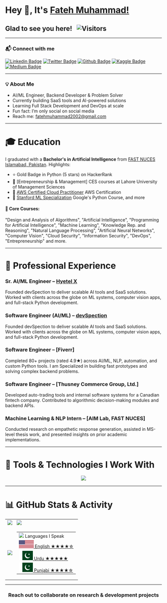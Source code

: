 # Hey 👋, It's [Fateh Muhammad!](https://github.com/FatehMuhammad/)

## Glad to see you here! &nbsp; ![Visitors](https://api.visitorbadge.io/api/visitors?path=FatehMuhammad&label=Visitors&labelColor=%23697689&countColor=%231ccce4)

---

### 📬 Connect with me

[![Linkedin Badge](https://img.shields.io/badge/-LinkedIn-important)](https://www.linkedin.com/in/fateh-muhammad/)
[![Twitter Badge](https://img.shields.io/badge/-Twitter-blue)](https://twitter.com/FM__Sani)
[![Github Badge](https://img.shields.io/badge/-Github-brightgreen)](https://github.com/FatehMuhammad/)
[![Kaggle Badge](https://img.shields.io/badge/-Kaggle-green)](https://www.kaggle.com/fatehmuhammad/)
[![Medium Badge](https://img.shields.io/badge/-Medium-informational)](https://fatehmuhammad.medium.com/)

---

### 💡 About Me

- AI/ML Engineer, Backend Developer & Problem Solver  
- Currently building SaaS tools and AI-powered solutions  
- Learning Full Stack Development and DevOps at scale  
- Fun fact: I’m only social on social media  
- Reach me: fatehmuhammad2002@gmail.com

---

# 🎓 **Education**

I graduated with a **Bachelor's in Artificial Intelligence** from [FAST NUCES Islamabad, Pakistan](https://www.nu.edu.pk/).
Highlights:
- ⭐ Gold Badge in Python (5 stars) on HackerRank
- 📜 [Entrepreneurship & Management] CES courses at Lahore University of Management Sciences
- 🧾 [AWS Certified Cloud Practitioner](https://www.credly.com/badges/83444650-ee44-4b6e-bc9c-e9cb098ac75d?source=linked_in_profile) AWS Certification
- 📜 [Stanford ML Specialization](https://www.coursera.org/account/accomplishments/specialization/certificate/YK4VGPX4CQ8G) Google's Python Course, and more

#### 📘 Core Courses:
"Design and Analysis of Algorithms", "Artificial Intelligence", "Programming for Artificial Intelligence", "Machine Learning", "Knowledge Rep. and Reasoning", "Natural Language Processing", "Artificial Neural Networks", "Computer Vision", "Cloud Security", "Information Security", "DevOps", "Entrepreneurship" and more.

---

# 💼 **Professional Experience**

### Sr. AI/ML Engineer – [Hyetel X](https://hyetelx.com)
Founded devSpection to deliver scalable AI tools and SaaS solutions. Worked with clients across the globe on ML systems, computer vision apps, and full-stack Python development.

### Software Engineer (AI/ML) – [devSpection](https://www.devSpection.com)
Founded devSpection to deliver scalable AI tools and SaaS solutions. Worked with clients across the globe on ML systems, computer vision apps, and full-stack Python development.

### Software Engineer – [Fiverr]
Completed 80+ projects (rated 4.9★) across AI/ML, NLP, automation, and custom Python tools. I am Specialized in building fast prototypes and solving complex backend problems.

### Software Engineer – [Thusney Commerce Group, Ltd.]
Developed auto-trading tools and internal software systems for a Canadian fintech company. Contributed to algorithmic decision-making modules and backend APIs.

### Machine Learning & NLP Intern – [AIM Lab, FAST NUCES]
Conducted research on empathetic response generation, assisted in MS-level thesis work, and presented insights on prior academic implementations.

---

# 🧰 **Tools & Technologies I Work With**

<p align="center">
  <a href="https://skillicons.dev">
    <img src="https://skillicons.dev/icons?i=python,pytorch,tensorflow,opencv,sklearn,django,flask,fastapi,postgres,sqlite,mongodb,redis,bash,html,css,js,react,azure,linux,git,github,githubactions,kubernetes,docker,c,vscode,heroku,anaconda" />
  </a>
</p>

---

# 📊 **GitHub Stats & Activity**

<table>
  <tr>
    <td>
      <img height="180em" src="https://github-readme-stats-sigma-five.vercel.app/api?username=FatehMuhammad&show_icons=true&hide_border=true&&count_private=true&include_all_commits=true" />
    </td>
    <td>
      <img height="180em" src="https://github-readme-streak-stats.herokuapp.com/?user=FatehMuhammad&hide_border=true" />
    </td>
  </tr>
  <tr>
    <td>
      <img height="180em" src="https://github-readme-stats-sigma-five.vercel.app/api/top-langs/?username=FatehMuhammad&exclude_repo=KNN-Image-Classification&show_icons=true&hide_border=true&layout=compact&langs_count=8"/>
    </td>
    <td>
      <table>
        <tr><td><img src="https://github.com/milaan9/milaan9/blob/main/3898082.svg" width="45"> Languages I Speak</td></tr>
        <tr><td><a href="#"><img src="https://github.com/FatehMuhammad/FatehMuhammad/blob/main/Flag_of_the_United_States.svg" height="25"> English ★★★★☆</a></td></tr>
        <tr><td><a href="#"><img src="https://github.com/FatehMuhammad/FatehMuhammad/blob/main/Flag_of_Pakistan.svg.webp" height="30"> Urdu    ★★★★★</a></td></tr>
        <tr><td><a href="#"><img src="https://github.com/FatehMuhammad/FatehMuhammad/blob/main/Flag_of_Pakistan.svg.webp" height="30"> Punjabi ★★★★☆</a></td></tr>
      </table>
    </td>
  </tr>
</table>

---

<div align="center">

### Reach out to collaborate on research & development projects

</div>
